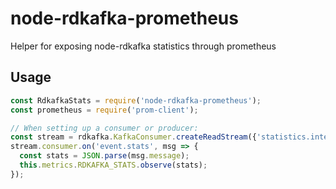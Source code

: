 # node-rdkafka-prometheus

Helper for exposing node-rdkafka statistics through prometheus

## Usage

```js
const RdkafkaStats = require('node-rdkafka-prometheus');
const prometheus = require('prom-client');

// When setting up a consumer or producer:
const stream = rdkafka.KafkaConsumer.createReadStream({'statistics.interval.ms': 1000});
stream.consumer.on('event.stats', msg => {
  const stats = JSON.parse(msg.message);
  this.metrics.RDKAFKA_STATS.observe(stats);
});
```
